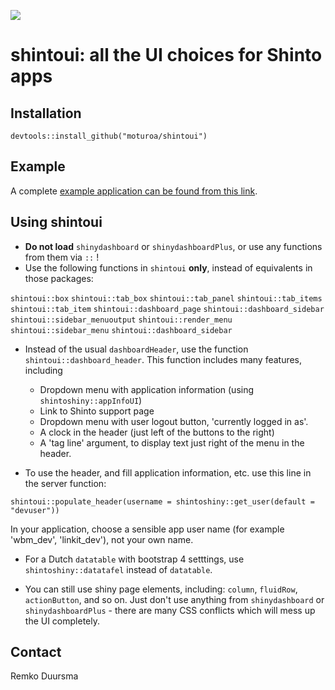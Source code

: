 ![](https://badgen.net/badge/shintolabs/utility/purple)
# shintoui: all the UI choices for Shinto apps


## Installation

```
devtools::install_github("moturoa/shintoui")
```

## Example

A complete [example application can be found from this link]().


## Using shintoui

- **Do not load** `shinydashboard` or `shinydashboardPlus`, or use any functions from them via `::` !
- Use the following functions in `shintoui` **only**, instead of equivalents in those packages:

`shintoui::box`
`shintoui::tab_box`
`shintoui::tab_panel`
`shintoui::tab_items`
`shintoui::tab_item`
`shintoui::dashboard_page`
`shintoui::dashboard_sidebar`
`shintoui::sidebar_menuoutput`
`shintoui::render_menu`
`shintoui::sidebar_menu`
`shintoui::dashboard_sidebar`

- Instead of the usual `dashboardHeader`, use the function `shintoui::dashboard_header`.  This function includes many features, including

  - Dropdown menu with application information (using `shintoshiny::appInfoUI`)
  - Link to Shinto support page
  - Dropdown menu with user logout button, 'currently logged in as'.
  - A clock in the header (just left of the buttons to the right)
  - A 'tag line' argument, to display text just right of the menu in the header.

- To use the header, and fill application information, etc. use this line in the server function:

```
shintoui::populate_header(username = shintoshiny::get_user(default = "devuser"))
```

In your application, choose a sensible app user name (for example 'wbm_dev', 'linkit_dev'), not your own name.

- For a Dutch `datatable` with bootstrap 4 setttings, use `shintoshiny::datatafel` instead of `datatable`. 

- You can still use shiny page elements, including: `column`, `fluidRow`, `actionButton`, and so on. Just don't use anything from `shinydashboard` or `shinydashboardPlus` - there are many CSS conflicts which will mess up the UI completely.



## Contact

Remko Duursma


